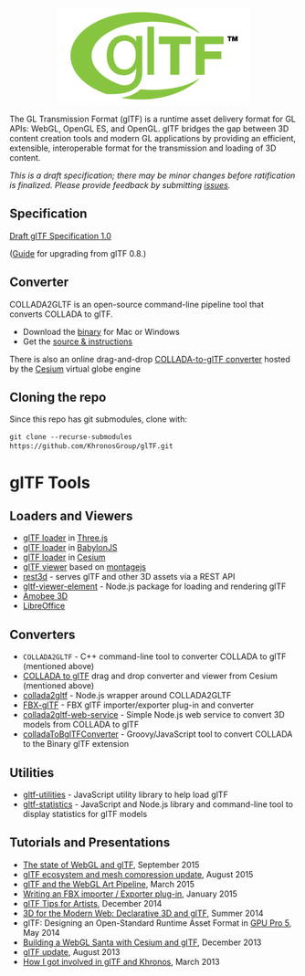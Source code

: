 <p align="center">
<img src="specification/figures/gltf.png" />
</p>

The GL Transmission Format (glTF) is a runtime asset delivery format for GL APIs: WebGL, OpenGL ES, and OpenGL.  glTF bridges the gap between 3D content creation tools and modern GL applications by providing an efficient, extensible, interoperable format for the transmission and loading of 3D content.

> 
_This is a draft specification; there may be minor changes before ratification is finalized.  Please provide feedback by submitting [issues](https://github.com/KhronosGroup/glTF/issues)._

## Specification  

[Draft glTF Specification 1.0](specification/README.md)

([Guide](https://github.com/KhronosGroup/glTF/wiki/glTF-0.8-to-1.0-Guide) for upgrading from glTF 0.8.)

## Converter

COLLADA2GLTF is an open-source command-line pipeline tool that converts COLLADA to glTF.

* Download the [binary](https://github.com/KhronosGroup/glTF/wiki/Converter-builds) for Mac or Windows
* Get the [source & instructions](https://github.com/KhronosGroup/glTF/wiki/converter)

There is also an online drag-and-drop [COLLADA-to-glTF converter](http://cesiumjs.org/convertmodel.html) hosted by the [Cesium](http://cesiumjs.org/) virtual globe engine


## Cloning the repo

Since this repo has git submodules, clone with:

```
git clone --recurse-submodules https://github.com/KhronosGroup/glTF.git
```

# glTF Tools

## Loaders and Viewers

* [glTF loader](https://github.com/mrdoob/three.js/tree/master/examples/js/loaders/gltf) in [Three.js](http://threejs.org/)
* [glTF loader](https://github.com/BabylonJS/Babylon.js/tree/master/loaders/glTF) in [BabylonJS](http://babylonjs.com/)
* [glTF loader](http://cesiumjs.org/2014/03/03/Cesium-3D-Models-Tutorial/) in [Cesium](http://cesiumjs.org/)
* [glTF viewer](https://github.com/fabrobinet/glTF-webgl-viewer) based on [montagejs](https://github.com/montagejs/montage)
* [rest3d](https://github.com/amd/rest3d) - serves glTF and other 3D assets via a REST API
* [gltf-viewer-element](https://www.npmjs.com/package/gltf-viewer-element) - Node.js package for loading and rendering glTF
* [Amobee 3D](http://amobee3d.s3.amazonaws.com/ads/Amobee3D_AdList.html)
* [LibreOffice](http://zolnaitamas.blogspot.com/2014/08/3d-models-in-impress-libreoffice-43.html)

## Converters

* `COLLADA2GLTF` - C++ command-line tool to converter COLLADA to glTF (mentioned above)
* [COLLADA to glTF](http://cesiumjs.org/convertmodel.html) drag and drop converter and viewer from Cesium (mentioned above)
* [collada2gltf](https://www.npmjs.com/package/collada2gltf) - Node.js wrapper around COLLADA2GLTF
* [FBX-glTF](https://github.com/cyrillef/FBX-glTF) - FBX glTF importer/exporter plug-in and converter
* [collada2gltf-web-service](https://github.com/AnalyticalGraphicsInc/collada2gltf-web-service) - Simple Node.js web service to convert 3D models from COLLADA to glTF
* [colladaToBglTFConverter](https://github.com/virtualcitySYSTEMS/colladaToBglTFConverter) - Groovy/JavaScript tool to convert COLLADA to the Binary glTF extension

## Utilities

* [gltf-utilities](https://github.com/AnalyticalGraphicsInc/gltf-utilities) - JavaScript utility library to help load glTF
* [gltf-statistics](https://github.com/AnalyticalGraphicsInc/gltf-statistics) - JavaScript and Node.js library and command-line tool to display statistics for glTF models

## Tutorials and Presentations

* [The state of WebGL and glTF](https://www.khronos.org/assets/uploads/developers/library/2015-graphical-web/WebGL-and-glTF-Graphical-Web_Sep15.pdf), September 2015
* [glTF ecosystem and mesh compression update](https://www.khronos.org/webgl/wiki_1_15/images/GlTF_Update_SIGGRAPH_Aug15.pdf), August 2015
* [glTF and the WebGL Art Pipeline](http://www.slideshare.net/auradeluxe/gltf-and-the-webgl-art-pipeline-march-2015), March 2015
* [Writing an FBX importer / Exporter plug-in](http://around-the-corner.typepad.com/adn/2015/01/writing-an-fbx-importer-exporter-plug-in.html), January 2015
* [glTF Tips for Artists](http://cesiumjs.org/2014/12/15/glTF-Tips-for-Artists/), December 2014
* [3D for the Modern Web: Declarative 3D and glTF](http://mason.gmu.edu/~bcoughl2/cs752/), Summer 2014
* glTF: Designing an Open-Standard Runtime Asset Format in [GPU Pro 5](http://gpupro.blogspot.com/), May 2014
* [Building a WebGL Santa with Cesium and glTF](http://cesiumjs.org/2013/12/23/Building-A-WebGL-Santa-with-Cesium-and-glTF/), December 2013
* [glTF update](http://www.slideshare.net/auradeluxe/gltf-update-with-tony-parisi), August 2013
* [How I got involved in glTF and Khronos](http://blog.virtualglobebook.com/2013/03/how-i-got-involved-in-gltf-and-khronos.html), March 2013
